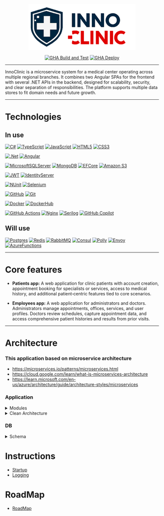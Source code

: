 <div align="center">
 <img src="/assets/images/innoclinic-logo.png" alt="InnoClinic Logo" width="" height="150"/>

[![GHA Build and Test](https://img.shields.io/github/actions/workflow/status/AlexTarski/InnoClinic/build.yml?style=flat-square&logo=github&logoColor=fff&label=Build%20and%20Test%20Workflow%20)](https://github.com/AlexTarski/InnoClinic/actions/workflows/build.yml)
[![GHA Deploy](https://img.shields.io/github/actions/workflow/status/AlexTarski/InnoClinic/deploy.yml?style=flat-square&logo=github&logoColor=fff&label=Deploy%20Workflow%20)](https://github.com/AlexTarski/InnoClinic/actions/workflows/deploy.yml)

</div>

---
InnoClinic is a microservice system for a medical center operating across multiple regional branches. 
It combines two Angular SPAs for the frontend with several .NET APIs in the backend, designed for scalability, security, and clear separation of responsibilities. 
The platform supports multiple data stores to fit domain needs and future growth.

---

# Technologies
## In use

[![C#](https://img.shields.io/badge/c%23-%23239120.svg?style=for-the-badge&logo=csharp&logoColor=white)](https://dotnet.microsoft.com/en-us/languages/csharp)
[![TypeScript](https://img.shields.io/badge/typescript-%23007ACC.svg?style=for-the-badge&logo=typescript&logoColor=white)](https://www.typescriptlang.org/)
[![JavaScript](https://img.shields.io/badge/javascript-%23323330.svg?style=for-the-badge&logo=javascript&logoColor=%23F7DF1E)](https://developer.mozilla.org/en-US/docs/Web/JavaScript)
[![HTML5](https://img.shields.io/badge/html5-%23E34F26.svg?style=for-the-badge&logo=html5&logoColor=white)](https://html.spec.whatwg.org/)
[![CSS3](https://img.shields.io/badge/css3-%231572B6.svg?style=for-the-badge&logo=css3&logoColor=white)](https://developer.mozilla.org/en-US/docs/Web/CSS)

[![.Net](https://img.shields.io/badge/.NET-5C2D91?style=for-the-badge&logo=.net&logoColor=white)](https://dotnet.microsoft.com/en-us/)
[![Angular](https://img.shields.io/badge/angular-%23DD0031.svg?style=for-the-badge&logo=angular&logoColor=white)](https://angular.dev/)

[![MicrosoftSQLServer](https://img.shields.io/badge/Microsoft%20SQL%20Server-CC2927?style=for-the-badge&logo=microsoft%20sql%20server&logoColor=white)](https://www.microsoft.com/en-us/sql-server)
[![MongoDB](https://img.shields.io/badge/MongoDB-%234ea94b.svg?style=for-the-badge&logo=mongodb&logoColor=white)](https://www.mongodb.com/)
[![EFCore](https://img.shields.io/badge/EFCore-purple?style=for-the-badge)](https://github.com/dotnet/efcore)
[![Amazon S3](https://img.shields.io/badge/Amazon%20S3-FF9900?style=for-the-badge&logo=amazons3&logoColor=white)](https://aws.amazon.com/s3/?nc1=h_ls)

[![JWT](https://img.shields.io/badge/JWT-black?style=for-the-badge&logo=JSON%20web%20tokens)](https://www.jwt.io/)
[![IdentityServer](https://img.shields.io/badge/IdentityServer-purple?style=for-the-badge)](https://duendesoftware.com/products/identityserver)

[![NUnit](https://img.shields.io/badge/NUnit-%2384A454?style=for-the-badge)](https://github.com/nunit)
[![Selenium](https://img.shields.io/badge/-selenium-%43B02A?style=for-the-badge&logo=selenium&logoColor=white)](https://www.selenium.dev/)

[![GitHub](https://img.shields.io/badge/github-%23121011.svg?style=for-the-badge&logo=github&logoColor=white)](https://github.com/AlexTarski/InnoClinic)
[![Git](https://img.shields.io/badge/git-%23F05033.svg?style=for-the-badge&logo=git&logoColor=white)](https://git-scm.com/)

[![Docker](https://img.shields.io/badge/Docker-%232496ED?style=for-the-badge&logo=docker&logoColor=white)](https://www.docker.com/)
[![DockerHub](https://img.shields.io/badge/DockerHub-%232496ED?style=for-the-badge&logo=docker&logoColor=white)](https://hub.docker.com/)

[![GitHub Actions](https://img.shields.io/badge/github%20actions-%232671E5.svg?style=for-the-badge&logo=githubactions&logoColor=white)](https://github.com/AlexTarski/InnoClinic/actions)
[![Nginx](https://img.shields.io/badge/nginx-%23009639.svg?style=for-the-badge&logo=nginx&logoColor=white)](https://nginxproxymanager.com/)
[![Serilog](https://img.shields.io/badge/Serilog-%23FF0000?style=for-the-badge)](https://serilog.net/)
[![GitHub Copilot](https://img.shields.io/badge/github_copilot-8957E5?style=for-the-badge&logo=github-copilot&logoColor=white)](https://github.com/features/copilot)

## Will use

[![Postgres](https://img.shields.io/badge/postgres-%23316192.svg?style=for-the-badge&logo=postgresql&logoColor=white)](https://www.postgresql.org/)
[![Redis](https://img.shields.io/badge/redis-%23DD0031.svg?style=for-the-badge&logo=redis&logoColor=white)](https://redis.io/)
[![RabbitMQ](https://img.shields.io/badge/Rabbitmq-FF6600?style=for-the-badge&logo=rabbitmq&logoColor=white)](https://www.rabbitmq.com/)
[![Consul](https://img.shields.io/badge/Consul-%23000000?style=for-the-badge&logo=hashicorp)](https://developer.hashicorp.com/consul)
[![Polly](https://img.shields.io/badge/Polly-%235C2983?style=for-the-badge)](https://www.pollydocs.org/)
[![Envoy](https://img.shields.io/badge/Envoy-%23AC6199?style=for-the-badge&logo=envoyproxy&logoColor=white)](https://www.envoyproxy.io/)
[![AzureFunctions](https://img.shields.io/badge/Azure_Functions-%2333CCFF?style=for-the-badge)](https://azure.microsoft.com/en-us/products/functions)

---
# Core features
- **Patients app:** A web application for clinic patients with account creation, appointment booking for specialists or services, access to medical history, and additional patient‑centric features tied to core scenarios.

- **Employees app:** A web application for administrators and doctors. Administrators manage appointments, offices, services, and user profiles. Doctors review schedules, capture appointment data, and access comprehensive patient histories and results from prior visits.

---

# Architecture
### This application based on microservice architecture

- https://microservices.io/patterns/microservices.html
- https://cloud.google.com/learn/what-is-microservices-architecture
- https://learn.microsoft.com/en-us/azure/architecture/guide/architecture-styles/microservices

### Application

<details>
<summary>Modules</summary>
<img src="/assets/images/schemes/Components.png" alt="InnoClinic Logo" width="1000" height=""/>
<img src="/assets/images/schemes/MessageBroker.png" alt="InnoClinic Logo" width="1000" height=""/>
</details>

<details>
<summary>Clean Architecture</summary>
Each API is designed using the clean architecture pattern:<br>
<img src="/assets/images/clean_architecture.png" alt="InnoClinic Logo" width="500" height=""/>
</details>

### DB

<details>
<summary>Schema</summary>
<img src="/assets/images/schemes/DB_Schema.jpg" alt="InnoClinic Logo" width="1000" height=""/>
</details>

# Instructions

- [Startup](https://github.com/AlexTarski/InnoClinic/wiki/Startup)
- [Logging](https://github.com/AlexTarski/InnoClinic/wiki/Logging)

# RoadMap

- [RoadMap](https://github.com/AlexTarski/InnoClinic/wiki/RoadMap)